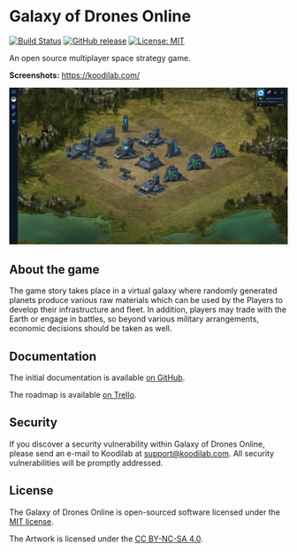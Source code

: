 # Galaxy of Drones Online

[![Build Status](https://travis-ci.com/galaxyofdrones/galaxyofdrones.svg?branch=master)](https://travis-ci.com/galaxyofdrones/galaxyofdrones)
[![GitHub release](https://img.shields.io/github/release/galaxyofdrones/galaxyofdrones.svg)](https://github.com/galaxyofdrones/galaxyofdrones/releases)
[![License: MIT](https://img.shields.io/badge/License-MIT-brightgreen.svg)](https://opensource.org/licenses/MIT)

An open source multiplayer space strategy game.

**Screenshots:** https://koodilab.com/

![Screenshot](public/images/screenshot.png)

## About the game

The game story takes place in a virtual galaxy where randomly generated planets produce various raw materials which can be used by the Players to develop their infrastructure and fleet. In addition, players may trade with the Earth or engage in battles, so beyond various military arrangements, economic decisions should be taken as well.

## Documentation

The initial documentation is available [on GitHub](https://github.com/galaxyofdrones/docs).

The roadmap is available [on Trello](https://trello.com/b/vWfdm6AA/galaxy-of-drones-online).

## Security

If you discover a security vulnerability within Galaxy of Drones Online, please send an e-mail to Koodilab at support@koodilab.com. All security vulnerabilities will be promptly addressed.

## License

The Galaxy of Drones Online is open-sourced software licensed under the [MIT license](http://opensource.org/licenses/MIT).

The Artwork is licensed under the [CC BY-NC-SA 4.0](https://creativecommons.org/licenses/by-nc-sa/4.0/).
